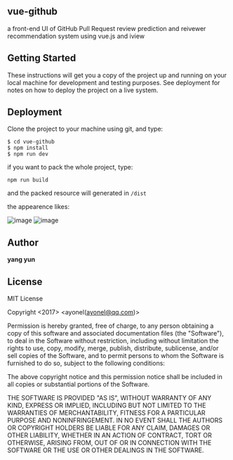 ## vue-github

a front-end UI of GitHub Pull Request review prediction and reivewer recommendation system using vue.js and iview


## Getting Started

These instructions will get you a copy of the project up and running on your local machine for development and testing purposes. See deployment for notes on how to deploy the project on a live system.


## Deployment

Clone the project to your machine using git, and type:

```
$ cd vue-github
$ npm install
$ npm run dev
```
if you want to pack the whole project, type:

```npm run build```

and the packed resource will generated in ```/dist```

the appearence likes:

 ![image](https://raw.githubusercontent.com/ayonel/vue-github/master/static/sample/list.jpg)
 ![image](https://raw.githubusercontent.com/ayonel/vue-github/master/static/sample/rec_info.jpg)

## Author

**yang yun**

## License
MIT License

Copyright <2017> <ayonel(ayonel@qq.com)>

Permission is hereby granted, free of charge, to any person obtaining a copy of this software and associated documentation files (the "Software"), to deal in the Software without restriction, including without limitation the rights to use, copy, modify, merge, publish, distribute, sublicense, and/or sell copies of the Software, and to permit persons to whom the Software is furnished to do so, subject to the following conditions:

The above copyright notice and this permission notice shall be included in all copies or substantial portions of the Software.

THE SOFTWARE IS PROVIDED "AS IS", WITHOUT WARRANTY OF ANY KIND, EXPRESS OR IMPLIED, INCLUDING BUT NOT LIMITED TO THE WARRANTIES OF MERCHANTABILITY, FITNESS FOR A PARTICULAR PURPOSE AND NONINFRINGEMENT. IN NO EVENT SHALL THE AUTHORS OR COPYRIGHT HOLDERS BE LIABLE FOR ANY CLAIM, DAMAGES OR OTHER LIABILITY, WHETHER IN AN ACTION OF CONTRACT, TORT OR OTHERWISE, ARISING FROM, OUT OF OR IN CONNECTION WITH THE SOFTWARE OR THE USE OR OTHER DEALINGS IN THE SOFTWARE.
